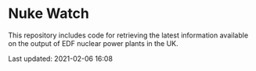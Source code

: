 # Nuke Watch

This repository includes code for retrieving the latest information available on the output of EDF nuclear power plants in the UK.

Last updated: 2021-02-06 16:08
